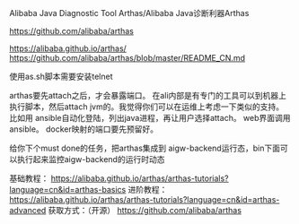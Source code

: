 Alibaba Java Diagnostic Tool Arthas/Alibaba Java诊断利器Arthas 

https://github.com/alibaba/arthas

https://alibaba.github.io/arthas/
https://github.com/alibaba/arthas/blob/master/README_CN.md


使用as.sh脚本需要安装telnet


arthas要先attach之后，才会暴露端口。 在ali内部是有专门的工具可以到机器上执行脚本，然后attach jvm的。我觉得你们可以在运维上考虑一下类似的支持。
比如用 ansible自动化登陆，列出java进程，再让用户选择attach。 web界面调用ansible。
docker映射的端口要先预留好。


给你下个must done的任务，把arthas集成到 aigw-backend运行态，bin下面可以执行起来监控aigw-backend的运行时动态



基础教程： 
https://alibaba.github.io/arthas/arthas-tutorials?language=cn&id=arthas-basics
进阶教程： 
https://alibaba.github.io/arthas/arthas-tutorials?language=cn&id=arthas-advanced
获取方式：（开源）
https://github.com/alibaba/arthas


